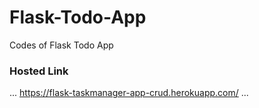 # Flask-Todo-App
Codes of Flask Todo App

### Hosted Link
...
https://flask-taskmanager-app-crud.herokuapp.com/
...
